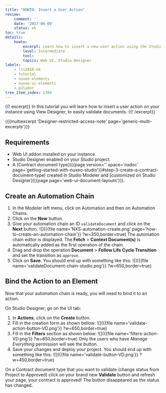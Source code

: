 ```yaml
---
title: "HOWTO: Insert a User Action"
review:
    comment: ''
    date: '2017-06-09'
    status: ok
toc: true
details:
    howto:
        excerpt: Learn how to insert a new user action using the Studio Designer
        level: Intermediate
        tool:
        topics: Web UI, Studio Designer
labels:
    - lts2016-ok
    - tutorial
    - nuxeo-elements
    - nuxeo-ui-elements
    - polymer
tree_item_index: 1300
---
```

{{! excerpt}}
In this tutorial you will learn how to insert a user action on your instance using View Designer, to easily validate documents.
{{! /excerpt}}

{{{multiexcerpt 'Designer-restricted-access-note' page='generic-multi-excerpts'}}}

## Requirements

- Web UI addon installed on your instance.
- Studio Designer enabled on your Studio project.
- A [Contract document type]({{page version='' space='nxdoc' page='getting-started-with-nuxeo-studio'}}#step-3-create-a-contract-document-type) created in Studio Modeler and [customized on Studio Designer]({{page page='web-ui-document-layouts'}}).

## Create an Automation Chain

1. In the Modeler left menu, click on Automation and then on Automation Chains.
1. Click on the **New** button.
1. Give your automation chain an ID `validateDocument` and click on the **Next** button.
  ![]({{file name='NXS-automation-create.png' page='how-to-create-an-automation-chain'}} ?w=350,border=true)
  The automation chain editor is displayed. The **Fetch**&nbsp;> **Context Document(s)** is automatically added as the first operation of the chain.
1. Drag and drop the operation **Document**&nbsp;> **Follow Life Cycle Transition** and set the transition as `approve`.
1. Click on **Save**.
  You should end up with something like this:
  ![]({{file name='validateDocument-chain-studio.png'}} ?w=650,border=true)

## Bind the Action to an Element

Now that your automation chain is ready, you will need to bind it to an action.

On Studio Designer, go on the UI tab:
1. In **Actions**, click on the **Create** button.
1. Fill in the creation form as shown bellow:
  ![]({{file name='validate-action-button-VD.png'}} ?w=650,border=true)
1. Fill in the **Filters** section as shown below:
  ![]({{file name='filters-action-VD.png'}} ?w=650,border=true)
  Only the users who have _Manage Everything_ permission will see the button.
1. Save your changes and deploy your project.
  You should end up with something like this:
  ![]({{file name='validate-button-VD.png'}} ?w=450,border=true)

On a Contract document type that you want to validate (change status from Project to Approved) click on your brand new **Validate** button and refresh your page, your contract is approved! The button disappeared as the status has changed.
